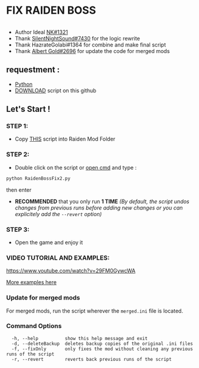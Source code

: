 # FIX RAIDEN BOSS
<a href=""><img alt="" src="https://cdn.discordapp.com/attachments/1030715335910887425/1060179887933104229/raiden.png?width=838&height=417"></a>
- Author Ideal [NK#1321](https://discordapp.com/users/277117247523389450)
- Thank [SilentNightSound#7430](https://github.com/SilentNightSound) for the logic rewrite
- Thank HazrateGolabi#1364 for combine and make final script
- Thank [Albert Gold#2696](https://github.com/Alex-Au1) for update the code for merged mods
## requestment : 
- [Python](https://www.python.org/downloads/)
- [DOWNLOAD](https://github.com/nhok0169/Fix-Raiden-Boss/archive/refs/heads/nhok0169.zip) script on this github
## Let's Start !
### STEP 1:
- Copy [THIS](https://github.com/nhok0169/Fix-Raiden-Boss/blob/nhok0169/Fix-Raiden-Boss%202.0%20(for%20all%20user%20)/RaidenBossFix2.py) script into Raiden Mod Folder 
### STEP 2:
- Double click on the script or [open cmd](https://www.google.com/search?q=how+to+open+cmd+in+a+folder&oq=how+to+open+cmd) and type :
```python
python RaidenBossFix2.py
```
then enter
- **RECOMMENDED** that you only run **1 TIME** 
*(By default, the script undos changes from previous runs before adding new changes or you can explicitely add the `--revert` option)*
### STEP 3:
- Open the game and enjoy it
### VIDEO TUTORIAL AND EXAMPLES:
https://www.youtube.com/watch?v=29FM0GywcWA

[More examples here](../Examples)

### Update for merged mods
For merged mods, run the script wherever the `merged.ini` file is located.

### Command Options
```
  -h, --help          show this help message and exit
  -d, --deleteBackup  deletes backup copies of the original .ini files
  -f, --fixOnly       only fixes the mod without cleaning any previous runs of the script
  -r, --revert        reverts back previous runs of the script
```
